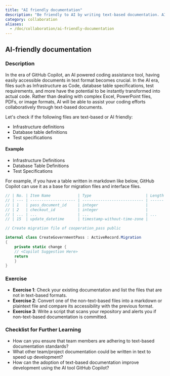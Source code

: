 ```yaml
---
title: "AI friendly documentation"
description: "Be friendly to AI by writing text-based documentation. AI can read text-based documentation, but cannot read image-based  or over-complex documentation such as complex excel and powerpoint files."
category: collaboration
aliases:
  - /doc/collaboration/ai-friendly-documentation
---
```


## AI-friendly documentation

### Description

In the era of GitHub Copilot, an AI powered coding assistance tool, having easily accessible documents in text format becomes crucial. In the AI era, files such as Infrastructure as Code, database table specifications, test requirements, and more have the potential to be instantly transformed into actual code. Rather than dealing with complex Excel, PowerPoint files, PDFs, or image formats, AI will be able to assist your coding efforts collaboratively through text-based documents.

Let's check if the following files are text-based or AI friendly:

- Infrastructure definitions
- Database table definitions
- Test specifications

#### Example

- Infrastructure Definitions
- Database Table Definitions
- Test Specifications

For example, if you have a table written in markdown like below, GitHub Copilot can use it as a base for migration files and interface files.

```C#
// | No. | Item Name            | Type                        | Length | Decimal | Required | Primary Key | Remarks                |
// | --- | -------------------- | --------------------------- | ------ | ------- | -------- | ----------- | ---------------------- |
// | 1   | pass_document_id     | integer                     |        |         | Y        | Y           | Document ID            |
// | 2   | checkout_id          | integer                     |        |         | Y        | Y           | Unique Serial Number   |
// | ... | ...                  | ...                         | ...    | ...     | ...      | ...         | ...                    |
// | 15  | update_datetime      | timestamp-without-time-zone |        |         |          |             | Update Timestamp       |

// Create migration file of cooperation_pass public

internal class CreateGovernmentPass : ActiveRecord.Migration
{
    private static change {
    // <Copilot Suggestion Here>
    return
    }
}  


```

### Exercise

- **Exercise 1**: Check your existing documentation and list the files that are not in text-based formats.
- **Exercise 2**: Convert one of the non-text-based files into a markdown or plaintext file and compare its accessibility with the previous format.
- **Exercise 3**: Write a script that scans your repository and alerts you if non-text-based documentation is committed.

### Checklist for Further Learning

- How can you ensure that team members are adhering to text-based documentation standards?
- What other team/project documentation could be written in text to speed up development?
- How can the adoption of text-based documentation improve development using the AI tool GitHub Copilot?
